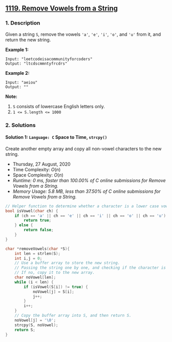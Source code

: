 ## [1119. Remove Vowels from a String](https://leetcode.com/problems/remove-vowels-from-a-string)

### 1. Description

Given a string `S`, remove the vowels `'a'`, `'e'`, `'i'`, `'o'`, and `'u'` from it, and return the new string.

**Example 1:**

```
Input: "leetcodeisacommunityforcoders"
Output: "ltcdscmmntyfrcdrs"
```

**Example 2:**

```
Input: "aeiou"
Output: ""
```

**Note:**

1. `S` consists of lowercase English letters only.
2. `1 <= S.length <= 1000`

### 2. Solutions

#### Solution 1: `Language: C` Space to Time, `strcpy()`

Create another empty array and copy all non-vowel characters to the new string.

- Thursday, 27 August, 2020
- Time Complexity: $O(n)$
- Space Complexity: $O(n)$
- *Runtime: 0 ms, faster than 100.00% of C online submissions for Remove Vowels from a String.*
- *Memory Usage: 5.8 MB, less than 37.50% of C online submissions for Remove Vowels from a String.*

```C
// Helper function to determine whether a character is a lower case vowel.
bool isVowel(char ch) {
    if (ch == 'a' || ch == 'e' || ch == 'i' || ch == 'o' || ch == 'u') {
        return true;
    } else {
        return false;
    }
}

char *removeVowels(char *S){
    int len = strlen(S);
    int i,j = 0;
    // Use a buffer array to store the new string.
    // Passing the string one by one, and checking if the character is a vowel.
    // If no, copy it to the new array.
    char noVowel[len];
    while (i < len) {
        if (isVowel(S[i]) != true) {
            noVowel[j] = S[i];
            j++;
        }
        i++;
    }
    // Copy the buffer array into S, and then return S.
    noVowel[j] = '\0';
    strcpy(S, noVowel);
    return S;
}
```
